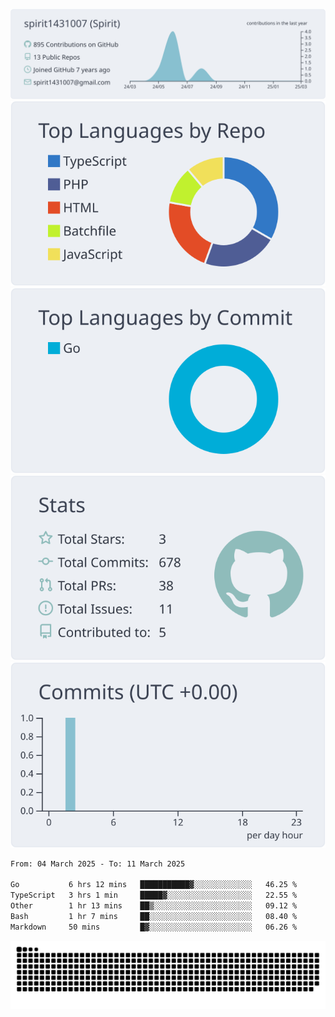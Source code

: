 [![](https://raw.githubusercontent.com/spirit1431007/spirit1431007/master/profile-summary-card-output/nord_bright/0-profile-details.svg)](https://git.io/spiritx)
[![](https://raw.githubusercontent.com/spirit1431007/spirit1431007/master/profile-summary-card-output/nord_bright/1-repos-per-language.svg)](https://git.io/spiritx) [![](https://raw.githubusercontent.com/spirit1431007/spirit1431007/master/profile-summary-card-output/nord_bright/2-most-commit-language.svg)](https://git.io/spiritx)
[![](https://raw.githubusercontent.com/spirit1431007/spirit1431007/master/profile-summary-card-output/nord_bright/3-stats.svg)](https://git.io/spiritx) [![](https://raw.githubusercontent.com/spirit1431007/spirit1431007/master/profile-summary-card-output/nord_bright/4-productive-time.svg)](https://git.io/spiritx)

<!--START_SECTION:waka-->

```txt
From: 04 March 2025 - To: 11 March 2025

Go           6 hrs 12 mins   ███████████▓░░░░░░░░░░░░░   46.25 %
TypeScript   3 hrs 1 min     █████▓░░░░░░░░░░░░░░░░░░░   22.55 %
Other        1 hr 13 mins    ██▒░░░░░░░░░░░░░░░░░░░░░░   09.12 %
Bash         1 hr 7 mins     ██░░░░░░░░░░░░░░░░░░░░░░░   08.40 %
Markdown     50 mins         █▓░░░░░░░░░░░░░░░░░░░░░░░   06.26 %
```

<!--END_SECTION:waka-->

![contribution](https://github.com/spirit1431007/spirit1431007/blob/output/github-contribution-grid-snake.svg)
